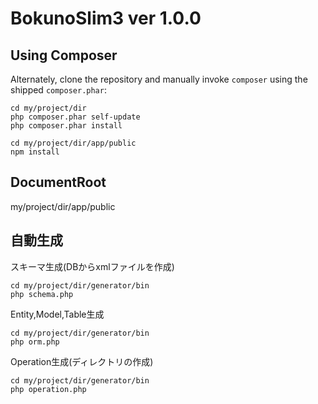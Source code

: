 BokunoSlim3 ver 1.0.0
=======================

Using Composer
----------------------------
Alternately, clone the repository and manually invoke `composer` using the shipped
`composer.phar`:

    cd my/project/dir
    php composer.phar self-update
    php composer.phar install
    
    cd my/project/dir/app/public
    npm install
    

DocumentRoot
--------------------
my/project/dir/app/public

自動生成
------------
スキーマ生成(DBからxmlファイルを作成)

    cd my/project/dir/generator/bin
    php schema.php

Entity,Model,Table生成

    cd my/project/dir/generator/bin
    php orm.php

Operation生成(ディレクトリの作成)

    cd my/project/dir/generator/bin
    php operation.php
